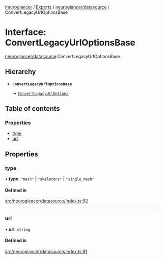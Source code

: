 [neuroglancer](../README.md) / [Exports](../modules.md) / [neuroglancer/datasource](../modules/neuroglancer_datasource.md) / ConvertLegacyUrlOptionsBase

# Interface: ConvertLegacyUrlOptionsBase

[neuroglancer/datasource](../modules/neuroglancer_datasource.md).ConvertLegacyUrlOptionsBase

## Hierarchy

- **`ConvertLegacyUrlOptionsBase`**

  ↳ [`ConvertLegacyUrlOptions`](neuroglancer_datasource.ConvertLegacyUrlOptions.md)

## Table of contents

### Properties

- [type](neuroglancer_datasource.ConvertLegacyUrlOptionsBase.md#type)
- [url](neuroglancer_datasource.ConvertLegacyUrlOptionsBase.md#url)

## Properties

### type

• **type**: ``"mesh"`` \| ``"skeletons"`` \| ``"single_mesh"``

#### Defined in

[src/neuroglancer/datasource/index.ts:92](https://github.com/ActiveBrainAtlas2/neuroglancer/blob/91617476/src/neuroglancer/datasource/index.ts#L92)

___

### url

• **url**: `string`

#### Defined in

[src/neuroglancer/datasource/index.ts:91](https://github.com/ActiveBrainAtlas2/neuroglancer/blob/91617476/src/neuroglancer/datasource/index.ts#L91)
